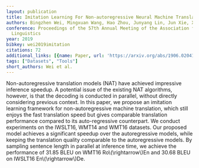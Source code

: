 ```yaml
---
layout: publication
title: Imitation Learning For Non-autoregressive Neural Machine Translation
authors: Bingzhen Wei, Mingxuan Wang, Hao Zhou, Junyang Lin, Jun Xie, Xu Sun
conference: Proceedings of the 57th Annual Meeting of the Association for Computational
  Linguistics
year: 2019
bibkey: wei2019imitation
citations: 72
additional_links: [{name: Paper, url: 'https://arxiv.org/abs/1906.02041'}]
tags: ["Datasets", "Tools"]
short_authors: Wei et al.
---
```

Non-autoregressive translation models (NAT) have achieved impressive
inference speedup. A potential issue of the existing NAT algorithms, however,
is that the decoding is conducted in parallel, without directly considering
previous context. In this paper, we propose an imitation learning framework for
non-autoregressive machine translation, which still enjoys the fast translation
speed but gives comparable translation performance compared to its
auto-regressive counterpart. We conduct experiments on the IWSLT16, WMT14 and
WMT16 datasets. Our proposed model achieves a significant speedup over the
autoregressive models, while keeping the translation quality comparable to the
autoregressive models. By sampling sentence length in parallel at inference
time, we achieve the performance of 31.85 BLEU on WMT16 Ro\\(\rightarrow\\)En and
30.68 BLEU on IWSLT16 En\\(\rightarrow\\)De.